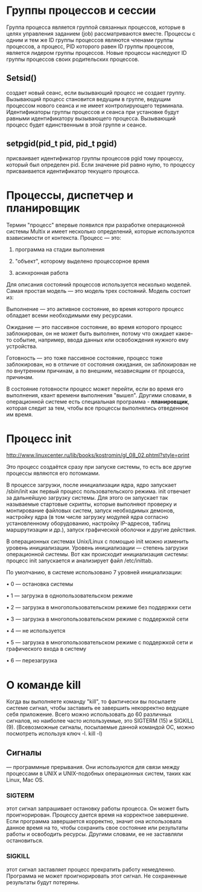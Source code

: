 # Группы процессов и сессии

Группа процесса является группой связанных процессов, которые в целях управления заданием (job) рассматриваются вместе. Процессы с одним и тем же ID группы процессов являются членами группы процессов, а процесс, PID которого равен ID группы процессов, является лидером группы процессов. Новые процессы наследуют ID группы процессов своих родительских процессов.

## Setsid()

создает новый сеанс, если вызывающий процесс не создает группу. Вызывающий процесс становится ведущим в группе, ведущим процессом нового сеанса и не имеет контролирующего терминала. Идентификаторы группы процессов и сеанса при установке будут равными идентификатору вызывающего процесса. Вызывающий процесс будет единственным в этой группе и сеансе.

## setpgid(pid_t pid, pid_t pgid) 

присваивает идентификатор группы процессов pgid тому процессу, который был определен pid. Если значение pid равно нулю, то процессу присваивается идентификатор текущего процесса.

# Процессы, диспетчер и планировщик

Термин "процесс" впервые появился при разработке операционной системы Multix и имеет несколько определений, которые используются взависимости от контекста. Процесс — это:

1. программа на стадии выполнения

2. "объект", которому выделено процессорное время

3. асинхронная работа

Для описания состояний процессов используется несколько моделей. Самая простая модель — это модель трех состояний. Модель состоит из:

Выполнение — это активное состояние, во время которого процесс обладает всеми необходимыми ему ресурсами. 

Ожидание — это пассивное состояние, во время которого процесс заблокирован, он не может быть выполнен, потому что ожидает какое-то событие, например, ввода данных или освобождения нужного ему устройства.

Готовность — это тоже пассивное состояние, процесс тоже заблокирован, но в отличие от состояния ожидания, он заблокирован не по внутренним причинам, а по внешним, независящим от процесса, причинам. 

В состояние готовности процесс может перейти, если во время его выполнения, квант времени выполнения "вышел". Другими словами, в операционной системе есть специальная программа - __планировщик__, которая следит за тем, чтобы все процессы выполнялись отведенное им время. 

# Процесс init

http://www.linuxcenter.ru/lib/books/kostromin/gl_08_02.phtml?style=print

Это процесс создаётся сразу при запуске системы, то есть все другие процессы являются его потомками.

В процессе загрузки, после инициализации ядра, ядро запускает /sbin/init как первый процесс пользовательского режима. init отвечает за дальнейшую загрузку системы. Для этого он запускает так называемые стартовые скрипты, которые выполняют проверку и монтирование файловых систем, запуск необходимых демонов, настройку ядра (в том числе загрузку модулей ядра согласно установленному оборудованию, настройку IP-адресов, таблиц маршрутизации и др.), запуск графической оболочки и другие действия.

В операционных системах Unix/Linux с помощью init можно изменить уровень инициализации. Уровень инициализации — степень загрузки операционной системы. Вот как происходит инициализация системы: процесс init запускается и анализирует файл /etc/inittab. 

По умолчанию, в системе использовано 7 уровней инициализации:

• 0 — остановка системы

• 1 — загрузка в однопользовательском режиме

• 2 — загрузка в многопользовательском режиме без поддержки сети

• 3 — загрузка в многопользовательском режиме с поддержкой сети

• 4 — не используется

• 5 — загрузка в многопользовательском режиме с поддержкой сети и графического входа в систему

• 6 — перезагрузка


# О команде kill

Когда вы выполняете команду "kill", то фактически вы посылаете системе сигнал, чтобы заставить ее завершить некорректно ведущее себя приложение. 
Всего можно использовать до 60 различных сигналов, но наиболее часто используемые, это SIGTERM (15) и SIGKILL (9). (Всевозможные сигналы, посылаемые данной командой ОС, можно посмотреть используя ключ -l. kill -l)

## Сигналы

— программные прерывания. Они используются для связи между процессами в UNIX и UNIX-подобных операционных систем, таких как Linux, Mac OS.

### SIGTERM 

этот сигнал запрашивает остановку работы процесса. Он может быть проигнорирован. Процессу дается время на корректное завершение. Если программа завершается корректно, значит она использовала данное время на то, чтобы сохранить свое состояние или результаты работы и освободить ресурсы. Другими словами, ее не заставляли остановиться.

### SIGKILL  
этот сигнал заставляет процесс прекратить работу немедленно. Программа не может проигнорировать этот сигнал. Не сохраненные результаты будут потеряны.

